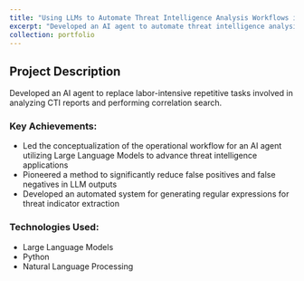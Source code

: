 ```yaml
---
title: "Using LLMs to Automate Threat Intelligence Analysis Workflows in Security Operation Centers"
excerpt: "Developed an AI agent to automate threat intelligence analysis in SOCs through LLM technology"
collection: portfolio
---
```


## Project Description
Developed an AI agent to replace labor-intensive repetitive tasks involved in analyzing CTI reports and performing correlation search.

### Key Achievements:
* Led the conceptualization of the operational workflow for an AI agent utilizing Large Language Models to advance threat intelligence applications
* Pioneered a method to significantly reduce false positives and false negatives in LLM outputs
* Developed an automated system for generating regular expressions for threat indicator extraction

### Technologies Used:
* Large Language Models
* Python
* Natural Language Processing